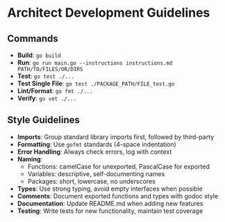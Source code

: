 # Architect Development Guidelines

## Commands
- **Build**: `go build`
- **Run**: `go run main.go --instructions instructions.md PATH/TO/FILES/OR/DIRS`
- **Test**: `go test ./...`
- **Test Single File**: `go test ./PACKAGE_PATH/FILE_test.go`
- **Lint/Format**: `go fmt ./...`
- **Verify**: `go vet ./...`

## Style Guidelines
- **Imports**: Group standard library imports first, followed by third-party
- **Formatting**: Use `gofmt` standards (4-space indentation)
- **Error Handling**: Always check errors, log with context
- **Naming**:
  - Functions: camelCase for unexported, PascalCase for exported
  - Variables: descriptive, self-documenting names
  - Packages: short, lowercase, no underscores
- **Types**: Use strong typing, avoid empty interfaces when possible
- **Comments**: Document exported functions and types with godoc style
- **Documentation**: Update README.md when adding new features
- **Testing**: Write tests for new functionality, maintain test coverage